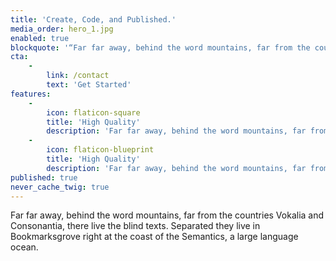```yaml
---
title: 'Create, Code, and Published.'
media_order: hero_1.jpg
enabled: true
blockquote: '“Far far away, behind the word mountains, far from the countries Vokalia and Consonantia, there live the blind texts. Separated they live in Bookmarksgrove.”'
cta:
    -
        link: /contact
        text: 'Get Started'
features:
    -
        icon: flaticon-square
        title: 'High Quality'
        description: 'Far far away, behind the word mountains, far from the countries'
    -
        icon: flaticon-blueprint
        title: 'High Quality'
        description: 'Far far away, behind the word mountains, far from the countries'
published: true
never_cache_twig: true
---
```


Far far away, behind the word mountains, far from the countries Vokalia and Consonantia, there live the blind texts. Separated they live in Bookmarksgrove right at the coast of the Semantics, a large language ocean.